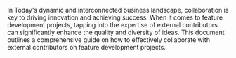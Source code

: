 In Today's dynamic and interconnected business landscape, collaboration is key to driving innovation and achieving success. When it comes to feature development projects, tapping into the expertise of external contributors can significantly enhance the quality and diversity of ideas. This document outlines a comprehensive guide on how to effectively collaborate with external contributors on feature development projects.
